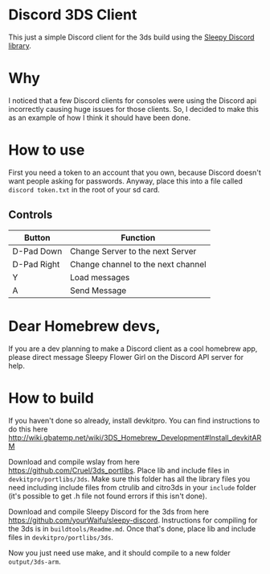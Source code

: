 # Discord 3DS Client
This just a simple Discord client for the 3ds build using the [Sleepy Discord library](https://github.com/yourWaifu/sleepy-discord).

# Why
I noticed that a few Discord clients for consoles were using the Discord api incorrectly causing huge issues for those clients. So, I decided to make this as an example of how I think it should have been done. 

# How to use
First you need a token to an account that you own, because Discord doesn't want people asking for passwords. Anyway, place this into a file called ``discord token.txt`` in the root of your sd card.

## Controls
|Button       | Function                           |
|-------------|------------------------------------|
| D-Pad Down  | Change Server to the next Server   |
| D-Pad Right | Change channel to the next channel |
| Y           | Load messages                      |
| A           | Send Message                       |

# Dear Homebrew devs,

If you are a dev planning to make a Discord client as a cool homebrew app, please direct message Sleepy Flower Girl on the Discord API server for help.

# How to build
If you haven't done so already, install devkitpro. You can find instructions to do this here http://wiki.gbatemp.net/wiki/3DS_Homebrew_Development#Install_devkitARM

Download and compile wslay from here https://github.com/Cruel/3ds_portlibs. Place lib and include files in ``devkitpro/portlibs/3ds``. Make sure this folder has all the library files you need including include files from ctrulib and citro3ds in your ``include`` folder (it's possible to get .h file not found errors if this isn't done).

Download and compile Sleepy Discord for the 3ds from here https://github.com/yourWaifu/sleepy-discord. Instructions for compiling for the 3ds is in ``buildtools/Readme.md``. Once that's done, place lib and include files in ``devkitpro/portlibs/3ds``.

Now you just need use make, and it should compile to a new folder ``output/3ds-arm``.